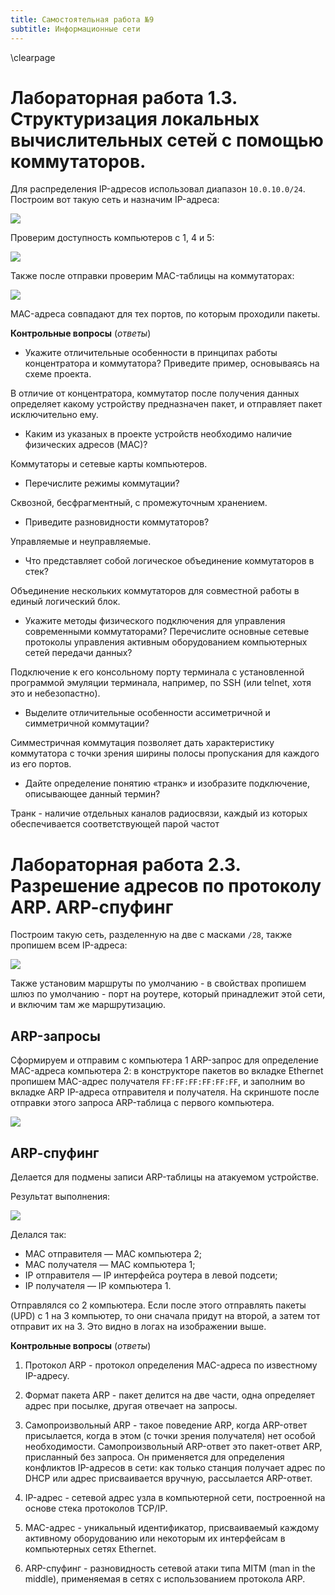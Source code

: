 ```yaml
---
title: Самостоятельная работа №9
subtitle: Информационные сети
---
```

\clearpage

# Лабораторная работа 1.3. Структуризация локальных вычислительных сетей с помощью коммутаторов.

Для распределения IP-адресов использовал диапазон `10.0.10.0/24`. Построим вот такую сеть и назначим IP-адреса:

![](1.3/1.png)

Проверим доступность компьютеров с 1, 4 и 5:

![](1.3/2.png)

Также после отправки проверим MAC-таблицы на коммутаторах:

![](1.3/3.png)

MAC-адреса совпадают для тех портов, по которым проходили пакеты.

**Контрольные вопросы** (*ответы*)

- Укажите отличительные особенности в принципах работы концентратора и коммутатора? Приведите пример, основываясь на схеме проекта.

В отличие от концентратора, коммутатор после получения данных определяет какому устройству предназначен пакет, и отправляет пакет исключительно ему.

- Каким из указаных в проекте устройств необходимо наличие физических адресов (MAC)?

Коммутаторы и сетевые карты компьютеров.

- Перечислите режимы коммутации?

Сквозной, бесфрагментный, с промежуточным хранением.

- Приведите разновидности коммутаторов?

Управляемые и неуправляемые.

- Что представляет собой логическое объединение коммутаторов в стек?

Объединение нескольких коммутаторов для совместной работы в единый логический блок.

- Укажите методы физического подключения для управления современными коммутаторами? Перечислите основные сетевые протоколы управления активным оборудованием компьютерных сетей передачи данных?

Подключение к его консольному порту терминала с установленной программой эмуляции терминала, например, по SSH (или telnet, хотя это и небезопастно).

- Выделите отличительные особенности ассиметричной и симметричной коммутации?

Симместричная коммутация позволяет дать характеристику коммутатора с точки зрения ширины полосы пропускания для каждого из его портов.

- Дайте определение понятию «транк» и изобразите подключение, описывающее данный термин?

Транк - наличие отдельных каналов радиосвязи, каждый из которых обеспечивается соответствующей парой частот

# Лабораторная работа 2.3. Разрешение адресов по протоколу ARP. ARP-cпуфинг

Построим такую сеть, разделенную на две с масками `/28`, также пропишем всем IP-адреса:

![](2.3/1.png)

Также установим маршруты по умолчанию - в свойствах пропишем шлюз по умолчанию - порт на роутере, который принадлежит этой сети, и включим там же маршрутизацию.

## ARP-запросы

Сформируем и отправим с компьютера 1 ARP-запрос для определение MAC-адреса компьютера 2: в конструкторе пакетов во вкладке Ethernet пропишем MAC-адрес получателя `FF:FF:FF:FF:FF:FF`, и заполним во вкладке ARP IP-адреса отправителя и получателя. На скриншоте после отправки этого запроса ARP-таблица с первого компьютера.

![](2.3/2.png)

## ARP-cпуфинг

Делается для подмены записи ARP-таблицы на атакуемом устройстве.

Результат выполнения:

![](2.3/3.png)

Делался так:

- MAC отправителя — MAC компьютера 2;
- MAC получателя — MAC компьютера 1;
- IP отправителя — IP интерфейса роутера в левой подсети;
- IP получателя — IP компьютера 1.

Отправлялся со 2 компьютера. Если после этого отправлять пакеты (UPD) с 1 на 3 компьютер, то они сначала придут на второй, а затем тот отправит их на 3. Это видно в логах на изображении выше.

**Контрольные вопросы** (*ответы*)

1. Протокол ARP - протокол определения MAC-адреса по известному IP-адресу.

2. Формат пакета ARP - пакет делится на две части, одна определяет адрес при посылке, другая отвечает на запросы.

3. Самопроизвольный ARP - такое поведение ARP, когда ARP-ответ присылается, когда в этом (с точки зрения получателя) нет особой необходимости. Самопроизвольный ARP-ответ это пакет-ответ ARP, присланный без запроса. Он применяется для определения конфликтов IP-адресов в сети: как только станция получает адрес по DHCP или адрес присваивается вручную, рассылается ARP-ответ.

4. IP-адрес - сетевой адрес узла в компьютерной сети, построенной на основе стека протоколов TCP/IP.

5. MAC-адрес - уникальный идентификатор, присваиваемый каждому активному оборудованию или некоторым их интерфейсам в компьютерных сетях Ethernet.

6. ARP-спуфинг - разновидность сетевой атаки типа MITM (man in the middle), применяемая в сетях с использованием протокола ARP.
